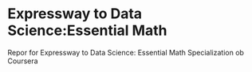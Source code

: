 # Expressway to Data Science:Essential Math
 Repor for Expressway to Data Science: Essential Math Specialization ob Coursera
